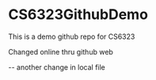 # CS6323GithubDemo

This is a demo github repo for CS6323

Changed online thru github web

-- another change in local file

